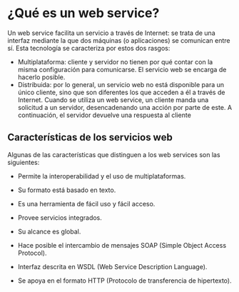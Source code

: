 # ¿Qué es un web service?
Un web service facilita un servicio a través de Internet: se trata de una interfaz mediante la que dos máquinas (o aplicaciones) se comunican entre sí. Esta tecnología se caracteriza por estos dos rasgos:

* Multiplataforma: cliente y servidor no tienen por qué contar con la misma configuración para comunicarse. El servicio web se encarga de hacerlo posible.
* Distribuida: por lo general, un servicio web no está disponible para un único cliente, sino que son diferentes los que acceden a él a través de Internet.
Cuando se utiliza un web service, un cliente manda una solicitud a un servidor, desencadenando una acción por parte de este. A continuación, el servidor devuelve una respuesta al cliente

## Características de los servicios web
Algunas de las características que distinguen a los web services son las siguientes:

* Permite la interoperabilidad y el uso de multiplataformas.

* Su formato está basado en texto.

* Es una herramienta de fácil uso y fácil acceso.

* Provee servicios integrados.

* Su alcance es global.

* Hace posible el intercambio de mensajes SOAP (Simple Object Access Protocol).

* Interfaz descrita en WSDL (Web Service Description Language).

* Se apoya en el formato HTTP (Protocolo de transferencia de hipertexto).
